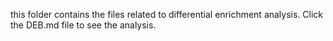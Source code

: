 this folder contains the files related to differential enrichment analysis. 
Click the DEB.md file to see the analysis.
